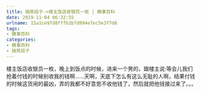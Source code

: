 ```yaml
---
title: 搞笑段子->楼主饭店收银员一枚 | 糗事百科
date: 2019-11-04 06:32:55
urlname: 15a1ce97d8fffb1b7d994e7ec5e3f7d8
tags: 
- 糗事百科
categories:
- 糗事百科
- 搞笑段子
---
```

楼主饭店收银员一枚，晚上到饭点的时候，进来一个男的，跟楼主说:等会儿我们抢着付钱的时候别收我的钱啊......天啊，天底下怎么有这么无耻的人啊，结果付钱的时候这货闹的最凶，弄的我都不好意思不收他钱了，然后就把他钱接过来了。。。


